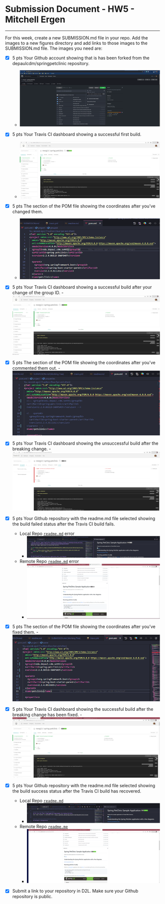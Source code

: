 # Submission Document - HW5 - Mitchell Ergen
---
For this week, create a new SUBMISSION.md file in your repo. Add the images to a new figures
directory and add links to those images to the SUBMISSION.md file. The images you need are:


- [x] 5 pts Your Github account showing that is has been forked from the depaulcdm/springpetclinic repository.
    - ![fork_image](images/fork_image.png)
- [x] 5 pts Your Travis CI dashboard showing a successful first build.
    - ![first_travis_success](images/first_travis_ci_build_success.png)
- [x] 5 pts The section of the POM file showing the coordinates after you’ve changed them.
    - ![updated_pom](images/updated_pom.png)
- [x] 5 pts Your Travis CI dashboard showing a successful build after your change of the group
ID.
    -![second_travis_ci_after_groupId_change](images/second_travis_ci_after_groupId_change.png)
- [X] 5 pts The section of the POM file showing the coordinates after you’ve commented them
out.
    -![comment_out-coords](images/comment_out_coords.png)
- [X] 5 pts Your Travis CI dashboard showing the unsuccessful build after the breaking change.
    -![travis_ci_failed_build](images/travis_ci_failed_build.png)
- [X] 5 pts Your Github repository with the readme.md file selected showing the build failed
status after the Travis CI build fails.
    - Local Repo [`readme.md`](readme.md) error
      - ![readme_build_error](images/readme_build_error.png)
    - Remote Repo [`readme.md`](https://github.com/merg13/spring-petclinic) error
      - ![build_error_remote_repo_readme](images/build_error_remote_repo_readme.png)

- [X] 5 pts The section of the POM file showing the coordinates after you’ve fixed them.
    -![fixed_pom_after_breaking](images/fixed_pom_after_breaking.png)

- [x] 5 pts Your Travis CI dashboard showing the successful build after the breaking change has
been fixed.
    -![fixed_pom_again](images/fixed_pom_again.png)

- [X] 5 pts Your Github repository with the readme.md file selected showing the build success
status after the Travis CI build has recovered.
    - Local Repo [`readme.md`](readme.md)
      - ![greenbuild_readme_again](images/greenbuild_readme_again.png)
    - Remote Repo [`readme.me`](https://github.com/merg13/spring-petclinic)
      - ![greenbuild_readme_again_remote](images/greenbuild_readme_again_remote.png)
- [X] Submit a link to your repository in D2L. Make sure your Github repository is public.
